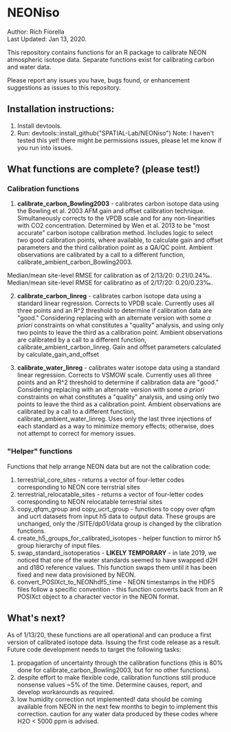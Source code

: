 # NEONiso

Author: Rich Fiorella \
Last Updated: Jan 13, 2020.

This repository contains functions for an R package to calibrate NEON atmospheric isotope data. Separate functions exist for calibrating carbon and water data.

Please report any issues you have, bugs found, or enhancement suggestions as issues to this repository.

## Installation instructions:
1) Install devtools.
2) Run: devtools::install_github("SPATIAL-Lab/NEONiso") Note: I haven't tested this yet! there might be permissions issues, please let me know if you run into issues.

## What functions are complete? (please test!)
### Calibration functions
1) **calibrate_carbon_Bowling2003** - calibrates carbon isotope data using the Bowling et al. 2003 AFM gain and offset calibration technique. Simultaneously corrects to the VPDB scale and for any non-linearities with CO2 concentration. Determined by Wen et al. 2013 to be "most accurate" carbon isotope calibration method. Includes logic to select two good calibration points, where available, to calculate gain and offset parameters and the third calibration point as a QA/QC point.  Ambient observations are calibrated by a call to a different function, calibrate_ambient_carbon_Bowling2003.

Median/mean site-level RMSE for calibration as of 2/13/20: 0.21/0.24‰.
Median/mean site-level RMSE for calibratino as of 2/17/20: 0.20/0.23‰.

2) **calibrate_carbon_linreg** - calibrates carbon isotope data using a standard linear regression. Corrects to VPDB scale. Currently uses all three points and an R^2 threshold to determine if calibration data are "good." Considering replacing with an alternate version with some *a priori* constraints on what constitutes a "quality" analysis, and using only two points to leave the third as a calibration point. Ambient observations are calibrated by a call to a different function, calibrate_ambient_carbon_linreg. Gain and offset parameters calculated by calculate_gain_and_offset

3) **calibrate_water_linreg** - calibrates water isotope data using a standard linear regression. Corrects to VSMOW scale. Currently uses all three points and an R^2 threshold to determine if calibration data are "good." Considering replacing with an alternate version with some *a priori* constraints on what constitutes a "quality" analysis, and using only two points to leave the third as a calibration point. Ambient observations are calibrated by a call to a different function, calibrate_ambient_water_linreg. Uses only the last three injections of each standard as a way to minimize memory effects; otherwise, does not attempt to correct for memory issues.

### "Helper" functions
Functions that help arrange NEON data but are not the calibration code:

1) terrestrial_core_sites - returns a vector of four-letter codes corresponding to NEON core terrstrial sites
2) terrestrial_relocatable_sites - returns a vector of four-letter codes corresponding to NEON relocatable terrestrial sites
3) copy_qfqm_group and copy_ucrt_group - functions to copy over qfqm and ucrt datasets from input h5 data to output data. These groups are unchanged, only the /SITE/dp01/data group is changed by the clibration functions.
4) create_h5_groups_for_calibrated_isotopes - helper function to mirror h5 group hierarchy of input files.
5) swap_standard_isotoperatios - **LIKELY TEMPORARY** - in late 2019, we noticed that one of the water standards seemed to have swapped d2H and d18O reference values. This function swaps them until it has been fixed and new data provisioned by NEON.
6) convert_POSIXct_to_NEONhdf5_time - NEON timestamps in the HDF5 files follow a specific convention - this function converts back from an R POSIXct object to a character vector in the NEON format.

## What's next?
As of 1/13/20, these functions are all operational and can produce a first version of calibrated isotope data. Issuing the first code release as a result. Future code development needs to target the following tasks:
1) propagation of uncertainty through the calibration functions (this is 80% done for calibrate_carbon_Bowling2003, but for no other functions).
2) despite effort to make flexible code, calibration functions still produce nonsense values ~5% of the time. Determine causes, report, and develop workarounds as required.
3) low humidity correction not implemented! data should be coming available from NEON in the next few months to begin to implement this correction. caution for any water data produced by these codes where H2O < 5000 ppm is advised.
